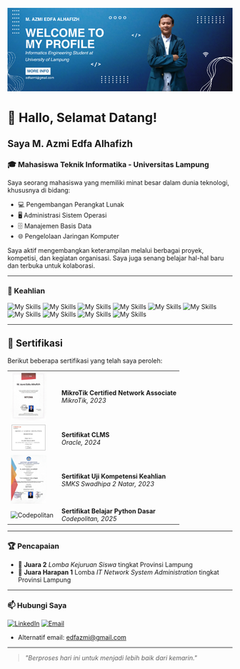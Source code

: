 <p align="center">
  <img src="img/Blue Gradient Medical Facebook Fundraiser Cover Photo.png" alt="Header Image" />
</p>

# 👋 Hallo, Selamat Datang!
## Saya M. Azmi Edfa Alhafizh

### 🎓 Mahasiswa Teknik Informatika - Universitas Lampung  
Saya seorang mahasiswa yang memiliki minat besar dalam dunia teknologi, khususnya di bidang:

- 💻 Pengembangan Perangkat Lunak  
- 🖥️ Administrasi Sistem Operasi  
- 🗄️ Manajemen Basis Data  
- 🌐 Pengelolaan Jaringan Komputer  

Saya aktif mengembangkan keterampilan melalui berbagai proyek, kompetisi, dan kegiatan organisasi. Saya juga senang belajar hal-hal baru dan terbuka untuk kolaborasi.

---

### 🚀 Keahlian
![My Skills](https://img.shields.io/badge/Python-FFD43B?style=for-the-badge&logo=python&logoColor=blue) ![My Skills](https://img.shields.io/badge/C%2B%2B-00599C?style=for-the-badge&logo=c%2B%2B&logoColor=white) 
![My Skills](https://img.shields.io/badge/HTML5-E34F26?style=for-the-badge&logo=html5&logoColor=white) ![My Skills](https://img.shields.io/badge/CSS3-1572B6?style=for-the-badge&logo=css3&logoColor=white) 
![My Skills](https://img.shields.io/badge/VirtualBox-21416b?style=for-the-badge&logo=VirtualBox&logoColor=white) ![My Skills](https://img.shields.io/badge/VMware-231f20?style=for-the-badge&logo=VMware&logoColor=white) 
![My Skills](https://img.shields.io/badge/Debian-A81D33?style=for-the-badge&logo=debian&logoColor=white) ![My Skills](https://img.shields.io/badge/Ubuntu-E95420?style=for-the-badge&logo=ubuntu&logoColor=white) 
![My Skills](https://img.shields.io/badge/MySQL-005C84?style=for-the-badge&logo=mysql&logoColor=white) 
![My Skills](https://img.shields.io/badge/CISCO-1BA0D7?style=for-the-badge&logo=cisco&logoColor=white) 

---
## 📄 Sertifikasi

Berikut beberapa sertifikasi yang telah saya peroleh:

<table>
  <tr>
    <td width="100px">
      <img src="img/Sertifikat MTCNA.jpeg" width="80" alt="MTCNA" />
    </td>
    <td>
      <strong>MikroTik Certified Network Associate</strong><br/>
      <em>MikroTik, 2023</em>
    </td>
  </tr>
  <tr>
    <td>
      <img src="img/download.jpeg" width="80" alt="Oracle" />
    </td>
    <td>
      <strong>Sertifikat CLMS</strong><br/>
      <em>Oracle, 2024</em>
    </td>
  </tr>
  <tr>
    <td>
      <img src="img/Sertifikat Uji Kompetensi.jpeg" width="80" alt="UKK" />
    </td>
    <td>
      <strong>Sertifikat Uji Kompetensi Keahlian</strong><br/>
      <em>SMKS Swadhipa 2 Natar, 2023</em>
    </td>
  </tr>
  <tr>
    <td>
      <img src="Certificate Detail - CODEPOLITAN_page-0001.jpg" width="80" alt="Codepolitan" />
    </td>
    <td>
      <strong>Sertifikat Belajar Python Dasar</strong><br/>
      <em>Codepolitan, 2025</em>
    </td>
  </tr>
</table>

---

### 🏆 Pencapaian

- 🥇 **Juara 2** *Lomba Kejuruan Siswa* tingkat Provinsi Lampung  
- 🥇 **Juara Harapan 1** Lomba *IT Network System Administration* tingkat Provinsi Lampung
---
### 📫 Hubungi Saya
 
[![LinkedIn](https://img.shields.io/badge/LinkedIn-0077B5?style=for-the-badge&logo=linkedin&logoColor=white)](https://www.linkedin.com/in/m-azmi-edfa-alhafizh) [![Email](https://img.shields.io/badge/Email-D14836?style=for-the-badge&logo=gmail&logoColor=white)](mailto:edfazmi@gmail.com)

- Alternatif
     email: edfazmi@gmail.com
---

> _"Berproses hari ini untuk menjadi lebih baik dari kemarin."_  
